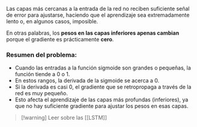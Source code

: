 Las capas más cercanas a la entrada de la red no reciben suficiente señal de error para ajustarse, haciendo que el aprendizaje sea extremadamente lento o, en algunos casos, imposible.

En otras palabras, los **pesos en las capas inferiores apenas cambian** porque el gradiente es prácticamente **cero**.

### Resumen del problema:

- Cuando las entradas a la función sigmoide son grandes o pequeñas, la función tiende a 0 o 1.
- En estos rangos, la derivada de la sigmoide se acerca a 0.
- Si la derivada es casi 0, el gradiente que se retropropaga a través de la red es muy pequeño.
- Esto afecta el aprendizaje de las capas más profundas (inferiores), ya que no hay suficiente gradiente para ajustar los pesos en esas capas.


>[!warning] Leer sobre las [[LSTM]]

